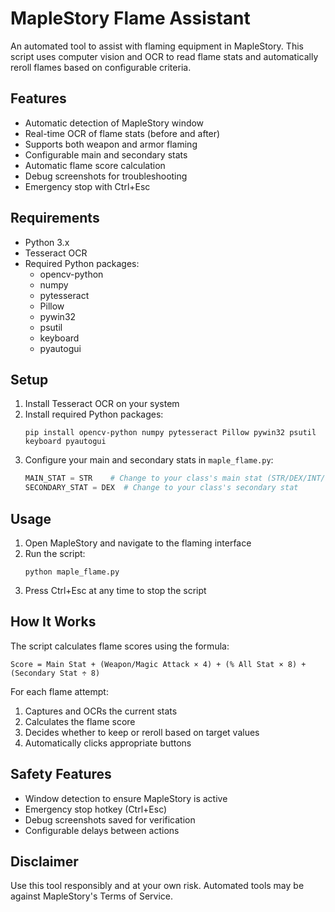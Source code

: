 # MapleStory Flame Assistant

An automated tool to assist with flaming equipment in MapleStory. This script uses computer vision and OCR to read flame stats and automatically reroll flames based on configurable criteria.

## Features

- Automatic detection of MapleStory window
- Real-time OCR of flame stats (before and after)
- Supports both weapon and armor flaming
- Configurable main and secondary stats
- Automatic flame score calculation
- Debug screenshots for troubleshooting
- Emergency stop with Ctrl+Esc

## Requirements

- Python 3.x
- Tesseract OCR
- Required Python packages:
  - opencv-python
  - numpy
  - pytesseract
  - Pillow
  - pywin32
  - psutil
  - keyboard
  - pyautogui

## Setup

1. Install Tesseract OCR on your system
2. Install required Python packages:
   ```
   pip install opencv-python numpy pytesseract Pillow pywin32 psutil keyboard pyautogui
   ```
3. Configure your main and secondary stats in `maple_flame.py`:
   ```python
   MAIN_STAT = STR    # Change to your class's main stat (STR/DEX/INT/LUK)
   SECONDARY_STAT = DEX  # Change to your class's secondary stat
   ```

## Usage

1. Open MapleStory and navigate to the flaming interface
2. Run the script:
   ```
   python maple_flame.py
   ```
3. Press Ctrl+Esc at any time to stop the script

## How It Works

The script calculates flame scores using the formula:
```
Score = Main Stat + (Weapon/Magic Attack × 4) + (% All Stat × 8) + (Secondary Stat ÷ 8)
```

For each flame attempt:
1. Captures and OCRs the current stats
2. Calculates the flame score
3. Decides whether to keep or reroll based on target values
4. Automatically clicks appropriate buttons

## Safety Features

- Window detection to ensure MapleStory is active
- Emergency stop hotkey (Ctrl+Esc)
- Debug screenshots saved for verification
- Configurable delays between actions

## Disclaimer

Use this tool responsibly and at your own risk. Automated tools may be against MapleStory's Terms of Service.

